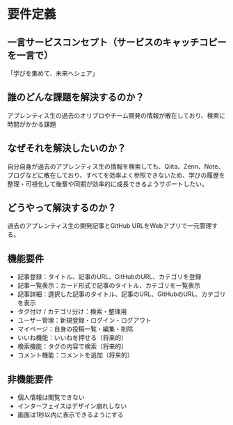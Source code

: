 # 要件定義
## 一言サービスコンセプト（サービスのキャッチコピーを一言で）
「学びを集めて、未来へシェア」
## 誰のどんな課題を解決するのか？
アプレンティス生の過去のオリプロやチーム開発の情報が散在しており、検索に時間がかかる課題
## なぜそれを解決したいのか？
自分自身が過去のアプレンティス生の情報を検索しても、Qiita、Zenn、Note、ブログなどに散在しており、すべてを効率よく参照できないため、学びの履歴を整理・可視化して後輩や同期が効率的に成長できるようサポートしたい。
## どうやって解決するのか？
過去のアプレンティス生の開発記事とGitHub URLをWebアプリで一元管理する。
## 機能要件
- 記事登録：タイトル、記事のURL、GitHubのURL、カテゴリを登録
- 記事一覧表示：カード形式で記事のタイトル、カテゴリを一覧表示
- 記事詳細：選択した記事のタイトル、記事のURL、GitHubのURL、カテゴリを表示
- タグ付け / カテゴリ分け：検索・整理用
- ユーザー管理：新規登録・ログイン・ログアウト
- マイページ：自身の投稿一覧・編集・削除
- いいね機能：いいねを押せる（将来的）
- 検索機能：タグの内容で検索（将来的）
- コメント機能：コメントを追加（将来的）
## 非機能要件
- 個人情報は閲覧できない
- インターフェイスはデザイン崩れしない
- 画面は1秒以内に表示できるようにする


